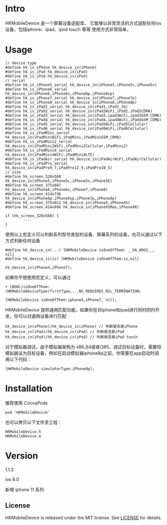 # Intro
HKMobileDevice 是一个屏幕设备适配库， 它能够以非常灵活的方式适配任何ios设备，包括iphone、ipad、ipod touch 等等
使用方式非常简单，

# Usage
```objc
// device type
#define hk_is_iPhone hk_device_is(iPhone)
#define hk_is_iPad hk_device_is(iPad)
#define hk_is_iPod hk_device_is(iPod)
// serial
#define hk_is_iPhone5_serial hk_device_in(iPhone5,iPhone5c,iPhone5s)
#define hk_is_iPhone6_serial hk_device_in(iPhone6,iPhone6s,iPhone6p,iPhone6sp)
#define hk_is_iPhone7_serial hk_device_in(iPhone7,iPhone7p)
#define hk_is_iPhone8_serial hk_device_in(iPhone8,iPhone8p)
#define hk_is_iPad1_serial hk_device_in(iPad1,iPad1_3G)
#define hk_is_iPad2_serial hk_device_in(iPad2WiFi,iPad2,iPad2CDMA)
#define hk_is_iPad3_serial hk_device_in(iPad3,ipad3WiFi,ipad3GSM_CDMA)
#define hk_is_iPad4_serial hk_device_in(iPad4,ipad4WiFi,iPad4GSM_CDMA)
#define hk_is_iPad5_serial hk_device_in(iPad5WiFi,iPad5Cellular)
#define hk_is_iPad6_serial hk_device_in(iPad6WiFi,iPad6Cellular)
#define hk_is_iPadMini_serial hk_device_in(iPadMiniWiFi,iPadMini,iPadMiniGSM_CDMA)
#define hk_is_iPadMini2_serial hk_device_in(iPadMini2WiFi,iPadMini2Cellular,iPadMini2)
#define hk_is_iPadMini4_serial hk_device_in(iPadMini4WiFi,iPadMini4LTE)
#define hk_is_iPadAir_serial hk_device_in(iPadAirWiFi,iPadAirCellular)
#define hk_is_iPadPro_serial hk_device_in(iPadPro9_7,iPadPro12_9,iPadPro10_5)
// size
#define hk_screen_320x568 hk_device_in(iPhone5,iPhone5c,iPhone5s,iPhoneSE)
#define hk_screen_375x667 hk_device_in(iPhone6,iPhone6s,iPhone7,iPhone8)
#define hk_screen_414x736 hk_device_in(iPhone6p,iPhone6sp,iPhone7p,iPhone8p)
#define hk_screen_375x812 hk_device_in(iPhoneX,iPhoneXS)
#define hk_screen_414x896 hk_device_in(iPhoneXSMax,iPhoneXR)

if (hk_screen_320x568) {
        ····
}

```
使用以上宏定义可以判断系列型号类型的设备、屏幕系列的设备，也可以通过以下方式判断任何设备
```objc
#define hk_device_in(...) [HKMobileDevice isOneOfThem: __VA_ARGS__, nil]
#define hk_device_is(is) [HKMobileDevice isOneOfThem:is,nil]

hk_device_in(iPhone4,iPhone7);

```
如果你不想使用宏定义，可以通过
```objc
+ (BOOL)isOneOfThem:(HKMobileDeviceType)firstType,...NS_REQUIRES_NIL_TERMINATION;

[HKMobileDevice isOneOfThem:iphone4,iPhone7, nil];
```
HKMobileDevice 提供通用匹配功能，如果你在对iphone和ipad进行同时同时开发，你可以对通用设备进行匹配
```objc
hk_device_in(iPhone)/hk_device_is(iPhone) // 判断是否是iPhone
hk_device_in(iPad)/hk_device_is(iPad) // 判断是否是iPad
hk_device_in(iPod)/hk_device_is(iPod) // 判断是否是iPod touch
```

对于模拟器调试，由于模拟器架构为 x86_64或者i385，调试目标设备时，需要将模拟器设为目标设备，例如在启动模拟器iphone8p之前，你需要在app启动时调用以下代码：
```objc
[HKMobileDevice simulatorType:iPhone8p];
```

# Installation
推荐使用 CocoaPods
```
pod 'HKMobileDevice'
```
也可以拷贝以下文件至工程：
```
HKMobileDevice.h
HKMobileDevice.m
```

# Version
1.1.3

ios 8.0

新增 iphone 11 系列

## License

HKMobileDevice is released under the MIT license. See [LICENSE](https://github.com/hon-key/HKMobileDevice/raw/master/LICENSE) for details.
